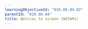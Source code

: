 ```yaml
---
learningObjectiveId: "010.08.04.02"
parentId: "010.08.04"
title: Notices to airmen (NOTAMs)
---
```

